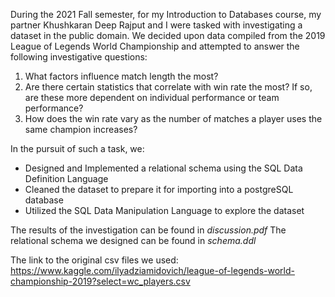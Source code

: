 During the 2021 Fall semester, for my Introduction to Databases course, my partner Khushkaran Deep Rajput and I were tasked with investigating a dataset in the public domain. We decided upon data compiled from the 2019 League of Legends World Championship and attempted to answer the following investigative questions:

1. What factors influence match length the most? 
2. Are there certain statistics that correlate with win rate the most? If so, are these more dependent on individual performance or team performance? 
3. How does the win rate vary as the number of matches a player uses the same champion increases?

In the pursuit of such a task, we:
- Designed and Implemented a relational schema using the SQL Data Definition Language
- Cleaned the dataset to prepare it for importing into a postgreSQL database
- Utilized the SQL Data Manipulation Language to explore the dataset  

The results of the investigation can be found in *discussion.pdf*
The relational schema we designed can be found in *schema.ddl*  

The link to the original csv files we used:
https://www.kaggle.com/ilyadziamidovich/league-of-legends-world-championship-2019?select=wc_players.csv
